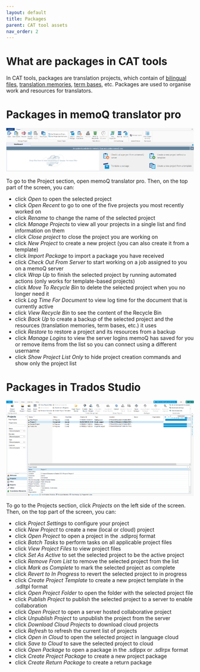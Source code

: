 ```yaml
---
layout: default
title: Packages
parent: CAT tool assets
nav_order: 2
---
```


# **What are packages in CAT tools**

In CAT tools, packages are translation projects, which contain of [bilingual files](https://adgut1509.github.io/ProjektZaliczeniowy/docs/cattoolassets/bilingualfiles.html), [translation memories](https://adgut1509.github.io/ProjektZaliczeniowy/docs/cattoolassets/translationmemories.html), [term bases](https://adgut1509.github.io/ProjektZaliczeniowy/docs/cattoolassets/termbases.html), etc. Packages are used to organise work and resources for translators.

# **Packages in memoQ translator pro**

![](../../assets/images/Picture38.png)

To go to the Project section, open memoQ translator pro. Then, on the top part of the screen, you can:

- click *Open* to open the selected project
- click *Open Recent* to go to one of the five projects you most recently worked on
- click *Rename* to change the name of the selected project
- click *Manage Projects* to view all your projects in a single list and find information on them
- click *Close project* to close the project you are working on
- click *New Project* to create a new project (you can also create it from a template)
- click *Import Package* to import a package you have received
- click *Check Out From Server* to start working on a job assigned to you on a memoQ server
- click *Wrap Up* to finish the selected project by running automated actions (only works for template-based projects)
- click *Move To Recycle Bin* to delete the selected project when you no longer need it
- click *Log Time For Document* to view log time for the document that is currently active
- click *View Recycle Bin* to see the content of the Recycle Bin
- click *Back Up* to create a backup of the selected project and the resources (translation memories, term bases, etc.) it uses
- click *Restore* to restore a project and its resources from a backup
- click *Manage Logins* to view the server logins memoQ has saved for you or remove items from the list so you can connect using a different username
- click *Show Project List Only* to hide project creation commands and show only the project list

# **Packages in Trados Studio**

![](../../assets/images/Picture39.png)

To go to the Projects section, click *Projects* on the left side of the screen. Then, on the top part of the screen, you can:

- click *Project Settings* to configure your project
- click *New Project* to create a new (local or cloud) project
- click *Open Project* to open a project in the .sdlproj format
- click *Batch Tasks* to perform tasks on all applicable project files
- click *View Project Files* to view project files
- click *Set As Active* to set the selected project to be the active project
- click *Remove From List* to remove the selected project from the list
- click *Mark as Complete* to mark the selected project as complete
- click *Revert to In Progress* to revert the selected project to in progress
- click *Create Project Template* to create a new project template in the .sdltpl format
- click *Open Project Folder* to open the folder with the selected project file
- click *Publish Project* to publish the selected project to a server to enable collaboration
- click *Open Project* to open a server hosted collaborative project
- click *Unpublish Project* to unpublish the project from the server
- click *Download Cloud Projects* to download cloud projects
- click *Refresh* to refresh the current list of projects
- click *Open in Cloud* to open the selected project in language cloud
- click *Save to Cloud* to save the selected project to cloud
- click *Open Package* to open a package in the .sdlppx or .sdlrpx format
- click *Create Project Package* to create a new project package
- click *Create Return Package* to create a return package
